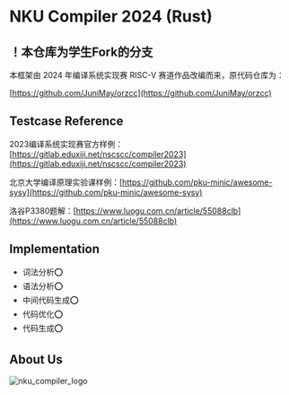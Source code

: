 # NKU Compiler 2024 (Rust)

## ！本仓库为学生Fork的分支

本框架由 2024 年编译系统实现赛 RISC-V 赛道作品改编而来，原代码仓库为：

[https://github.com/JuniMay/orzcc](https://github.com/JuniMay/orzcc)

## Testcase Reference

2023编译系统实现赛官方样例：[https://gitlab.eduxiji.net/nscscc/compiler2023](https://gitlab.eduxiji.net/nscscc/compiler2023)

北京大学编译原理实验课样例：[https://github.com/pku-minic/awesome-sysy](https://github.com/pku-minic/awesome-sysy)

洛谷P3380题解：[https://www.luogu.com.cn/article/55088clb](https://www.luogu.com.cn/article/55088clb)

## Implementation

- 词法分析⭕
- 语法分析⭕
- 中间代码生成⭕
- 代码优化⭕
- 代码生成⭕


## About Us

![nku_compiler_logo](https://github.com/user-attachments/assets/93b70721-6225-41f5-96a4-3b04f8a43712)
